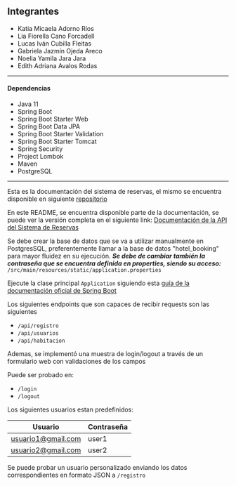 
## Integrantes
- Katia Micaela Adorno Ríos 
- Lia Fiorella Cano Forcadell 
- Lucas Iván Cubilla Fleitas 
- Gabriela Jazmín Ojeda Areco
- Noelia Yamila Jara Jara 
- Edith Adriana Avalos Rodas 

---

#### Dependencias
- Java 11
- Spring Boot
- Spring Boot Starter Web
- Spring Boot Data JPA
- Spring Boot Starter Validation
- Spring Boot Starter Tomcat
- Spring Security
- Project Lombok
- Maven
- PostgreSQL

---

Esta es la documentación del sistema de reservas, el mismo se encuentra disponible en siguiente [repositorio](https://github.com/LICF01/proyecto_sistema_de_reservas.git)

En este README, se encuentra disponible parte de la documentación, se puede ver la versión completa en el siguiente link:
[Documentación de la API del Sistema de Reservas](https://documenter.getpostman.com/view/17729901/UV5agbnL)

Se debe crear la base de datos que se va a utilizar manualmente en PostgresSQL, preferentemente llamar a la base de datos "hotel_booking" para mayor fluidez en su ejecución. ***Se debe de cambiar también la contraseña que se encuentra definida en properties, siendo su acceso:*** `/src/main/resources/static/application.properties`

Ejecute la clase principal `Application` siguiendo esta [guía de la documentación oficial de Spring Boot](https://docs.spring.io/spring-boot/docs/2.0.x/reference/html/using-boot-running-your-application.html)

Los siguientes endpoints que son capaces de recibir requests son las siguientes
- `/api/registro`
- `/api/usuarios`
- `/api/habitacion`

Ademas, se implementó una muestra de login/logout a través de un formulario web con validaciones de los campos

Puede ser probado en:
- `/login`
- `/logout`

Los siguientes usuarios estan predefinidos:

| Usuario            | Contraseña |
|--------------------|------------|
| usuario1@gmail.com | user1      |
| usuario2@gmail.com | user2      |

Se puede probar un usuario personalizado enviando los datos correspondientes en formato JSON a `/registro`
